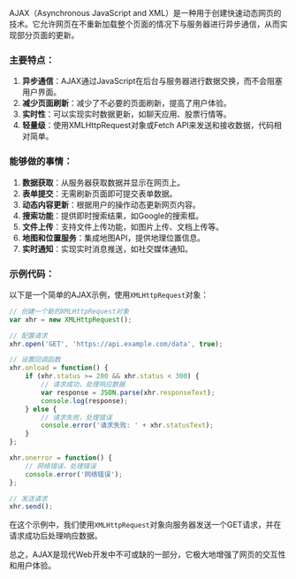 



AJAX（Asynchronous JavaScript and XML）是一种用于创建快速动态网页的技术。它允许网页在不重新加载整个页面的情况下与服务器进行异步通信，从而实现部分页面的更新。

### 主要特点：
1. **异步通信**：AJAX通过JavaScript在后台与服务器进行数据交换，而不会阻塞用户界面。
2. **减少页面刷新**：减少了不必要的页面刷新，提高了用户体验。
3. **实时性**：可以实现实时数据更新，如聊天应用、股票行情等。
4. **轻量级**：使用XMLHttpRequest对象或Fetch API来发送和接收数据，代码相对简单。

### 能够做的事情：
1. **数据获取**：从服务器获取数据并显示在网页上。
2. **表单提交**：无需刷新页面即可提交表单数据。
3. **动态内容更新**：根据用户的操作动态更新网页内容。
4. **搜索功能**：提供即时搜索结果，如Google的搜索框。
5. **文件上传**：支持文件上传功能，如图片上传、文档上传等。
6. **地图和位置服务**：集成地图API，提供地理位置信息。
7. **实时通知**：实现实时消息推送，如社交媒体通知。

### 示例代码：
以下是一个简单的AJAX示例，使用`XMLHttpRequest`对象：

```javascript
// 创建一个新的XMLHttpRequest对象
var xhr = new XMLHttpRequest();

// 配置请求
xhr.open('GET', 'https://api.example.com/data', true);

// 设置回调函数
xhr.onload = function() {
    if (xhr.status >= 200 && xhr.status < 300) {
        // 请求成功，处理响应数据
        var response = JSON.parse(xhr.responseText);
        console.log(response);
    } else {
        // 请求失败，处理错误
        console.error('请求失败: ' + xhr.statusText);
    }
};

xhr.onerror = function() {
    // 网络错误，处理错误
    console.error('网络错误');
};

// 发送请求
xhr.send();
```

在这个示例中，我们使用`XMLHttpRequest`对象向服务器发送一个GET请求，并在请求成功后处理响应数据。

总之，AJAX是现代Web开发中不可或缺的一部分，它极大地增强了网页的交互性和用户体验。